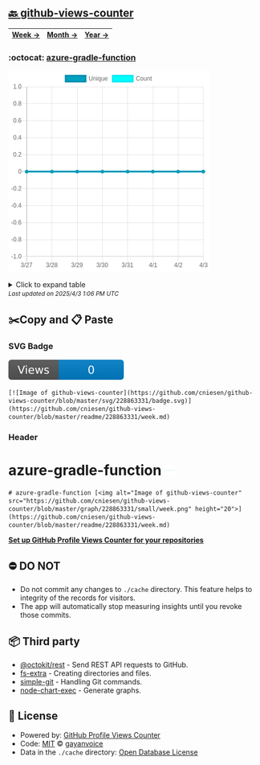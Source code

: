 ## [🔙 github-views-counter](https://github.com/cniesen/github-views-counter)
| [**Week →**](https://github.com/cniesen/github-views-counter/blob/master/readme/228863331/week.md) | [**Month →**](https://github.com/cniesen/github-views-counter/blob/master/readme/228863331/month.md) | [**Year →**](https://github.com/cniesen/github-views-counter/blob/master/readme/228863331/year.md) |
| ---- | ---- | ----- |
### :octocat: [azure-gradle-function](https://github.com/cniesen/azure-gradle-function)
![Image of github-views-counter](https://github.com/cniesen/github-views-counter/blob/master/graph/228863331/large/week.png)

<details>
	<summary>Click to expand table</summary>
	<h2>:calendar: Week Page Views Table</h2>
<table>
	<tr>
		<th>
			Last Updated
		</th>
		<th>
			Unique
		</th>
		<th>
			Count
		</th>
	</tr>
	<tr>
		<td>
			<code>2025/4/3</code>
		</td>
		<td>
			<code>0</code>
		</td>
		<td>
			<code>0</code>
		</td>
	</tr>
	<tr>
		<td>
			<code>2025/4/2</code>
		</td>
		<td>
			<code>0</code>
		</td>
		<td>
			<code>0</code>
		</td>
	</tr>
	<tr>
		<td>
			<code>2025/4/1</code>
		</td>
		<td>
			<code>0</code>
		</td>
		<td>
			<code>0</code>
		</td>
	</tr>
	<tr>
		<td>
			<code>2025/3/31</code>
		</td>
		<td>
			<code>0</code>
		</td>
		<td>
			<code>0</code>
		</td>
	</tr>
	<tr>
		<td>
			<code>2025/3/30</code>
		</td>
		<td>
			<code>0</code>
		</td>
		<td>
			<code>0</code>
		</td>
	</tr>
	<tr>
		<td>
			<code>2025/3/29</code>
		</td>
		<td>
			<code>0</code>
		</td>
		<td>
			<code>0</code>
		</td>
	</tr>
	<tr>
		<td>
			<code>2025/3/28</code>
		</td>
		<td>
			<code>0</code>
		</td>
		<td>
			<code>0</code>
		</td>
	</tr>
	<tr>
		<td>
			<code>2025/3/27</code>
		</td>
		<td>
			<code>0</code>
		</td>
		<td>
			<code>0</code>
		</td>
	</tr>
</table>

</details>
<small><i>Last updated on 2025/4/3 1:06 PM UTC</i></small>

## ✂️Copy and 📋 Paste
### SVG Badge
[![Image of github-views-counter](https://github.com/cniesen/github-views-counter/blob/master/svg/228863331/badge.svg)](https://github.com/cniesen/github-views-counter/blob/master/readme/228863331/week.md)
```readme
[![Image of github-views-counter](https://github.com/cniesen/github-views-counter/blob/master/svg/228863331/badge.svg)](https://github.com/cniesen/github-views-counter/blob/master/readme/228863331/week.md)
```
### Header
# azure-gradle-function [<img alt="Image of github-views-counter" src="https://github.com/cniesen/github-views-counter/blob/master/graph/228863331/small/week.png" height="20">](https://github.com/cniesen/github-views-counter/blob/master/readme/228863331/week.md)
```readme
# azure-gradle-function [<img alt="Image of github-views-counter" src="https://github.com/cniesen/github-views-counter/blob/master/graph/228863331/small/week.png" height="20">](https://github.com/cniesen/github-views-counter/blob/master/readme/228863331/week.md)
```
[**Set up GitHub Profile Views Counter for your repositories**](https://github.com/gayanvoice/github-profile-views-counter)
## ⛔ DO NOT
- Do not commit any changes to `./cache` directory. This feature helps to integrity of the records for visitors.
- The app will automatically stop measuring insights until you revoke those commits.
## 📦 Third party

- [@octokit/rest](https://www.npmjs.com/package/@octokit/rest) - Send REST API requests to GitHub.
- [fs-extra](https://www.npmjs.com/package/fs-extra) - Creating directories and files.
- [simple-git](https://www.npmjs.com/package/simple-git) - Handling Git commands.
- [node-chart-exec](https://www.npmjs.com/package/node-chart-exec) - Generate graphs.
## 📄 License
- Powered by: [GitHub Profile Views Counter](https://github.com/gayanvoice/github-profile-views-counter)
- Code: [MIT](./LICENSE) © [gayanvoice](https://github.com/gayanvoice/github-profile-views-counter)
- Data in the `./cache` directory: [Open Database License](https://opendatacommons.org/licenses/odbl/1-0/)